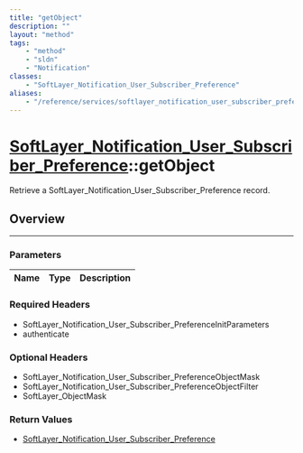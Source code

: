 ```yaml
---
title: "getObject"
description: ""
layout: "method"
tags:
    - "method"
    - "sldn"
    - "Notification"
classes:
    - "SoftLayer_Notification_User_Subscriber_Preference"
aliases:
    - "/reference/services/softlayer_notification_user_subscriber_preference/getObject"
---
```

# [SoftLayer_Notification_User_Subscriber_Preference](/reference/services/SoftLayer_Notification_User_Subscriber_Preference)::getObject


Retrieve a SoftLayer_Notification_User_Subscriber_Preference record.


## Overview 


-----

### Parameters 
|Name | Type | Description |
| --- | --- | --- |


### Required Headers
* SoftLayer_Notification_User_Subscriber_PreferenceInitParameters
* authenticate


### Optional Headers
* SoftLayer_Notification_User_Subscriber_PreferenceObjectMask
* SoftLayer_Notification_User_Subscriber_PreferenceObjectFilter
* SoftLayer_ObjectMask

### Return Values
* <a href='/reference/datatypes/SoftLayer_Notification_User_Subscriber_Preference'>SoftLayer_Notification_User_Subscriber_Preference </a>




